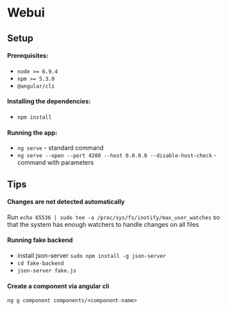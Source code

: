 # Webui

## Setup

#### Prerequisites:
* `node >= 6.9.4`
* `npm >= 5.3.0`
* `@angular/cli`

#### Installing the dependencies:
* `npm install`

#### Running the app:
* `ng serve` - standard command 
* `ng serve --open --port 4200 --host 0.0.0.0 --disable-host-check` - command with parameters

## Tips

#### Changes are not detected automatically

Run `echo 65536 | sudo tee -a /proc/sys/fs/inotify/max_user_watches`
so that the system has enough watchers to handle changes on all files

#### Running fake backend
* install json-server `sudo npm install -g json-server`
* `cd fake-backend`
* `json-server fake.js`

#### Create a component via angular cli

    ng g component components/<component-name>
